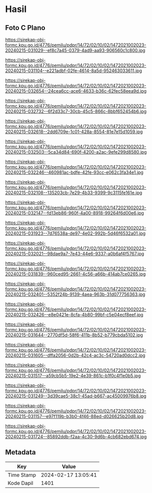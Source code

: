# Hasil

## Foto C Plano

https://sirekap-obj-formc.kpu.go.id/4776/pemilu/pdpr/14/72/02/10/02/1472021002023-20240215-031029--ef8c7a45-0379-4ad9-aa93-906560c1c800.jpg

https://sirekap-obj-formc.kpu.go.id/4776/pemilu/pdpr/14/72/02/10/02/1472021002023-20240215-031104--e221adbf-02fe-4614-8a5d-952463033611.jpg

https://sirekap-obj-formc.kpu.go.id/4776/pemilu/pdpr/14/72/02/10/02/1472021002023-20240215-032654--24cea6cc-ace6-4633-b36c-62fec58eea9d.jpg

https://sirekap-obj-formc.kpu.go.id/4776/pemilu/pdpr/14/72/02/10/02/1472021002023-20240215-032732--6f2d33c7-30cb-45c5-866c-8bbf652454b6.jpg

https://sirekap-obj-formc.kpu.go.id/4776/pemilu/pdpr/14/72/02/10/02/1472021002023-20240215-032618--2dd6709e-1c01-428a-8554-81e7e15d1059.jpg

https://sirekap-obj-formc.kpu.go.id/4776/pemilu/pdpr/14/72/02/10/02/1472021002023-20240215-032503--5ca34d84-690f-4200-a2ac-9efe299d8580.jpg

https://sirekap-obj-formc.kpu.go.id/4776/pemilu/pdpr/14/72/02/10/02/1472021002023-20240215-032246--460981ac-bdfe-42fe-93cc-e062c3fa34e1.jpg

https://sirekap-obj-formc.kpu.go.id/4776/pemilu/pdpr/14/72/02/10/02/1472021002023-20240215-032108--135203cb-7e29-4b33-9399-9c3115fe161e.jpg

https://sirekap-obj-formc.kpu.go.id/4776/pemilu/pdpr/14/72/02/10/02/1472021002023-20240215-032147--fd13eb86-960f-4a00-8918-99264f6d00e6.jpg

https://sirekap-obj-formc.kpu.go.id/4776/pemilu/pdpr/14/72/02/10/02/1472021002023-20240215-031923--7d76538a-de97-4e02-992b-5d46f6532a01.jpg

https://sirekap-obj-formc.kpu.go.id/4776/pemilu/pdpr/14/72/02/10/02/1472021002023-20240215-032021--98dae9a7-7e43-44e6-9337-a0b6af4f5767.jpg

https://sirekap-obj-formc.kpu.go.id/4776/pemilu/pdpr/14/72/02/10/02/1472021002023-20240215-031839--960ced95-2661-4c56-a66b-414ab7ce0265.jpg

https://sirekap-obj-formc.kpu.go.id/4776/pemilu/pdpr/14/72/02/10/02/1472021002023-20240215-032401--5352f24b-9139-4aea-963b-31d077756363.jpg

https://sirekap-obj-formc.kpu.go.id/4776/pemilu/pdpr/14/72/02/10/02/1472021002023-20240215-032426--e8e0421e-8cfa-4b80-99bf-c5e04ecf8eef.jpg

https://sirekap-obj-formc.kpu.go.id/4776/pemilu/pdpr/14/72/02/10/02/1472021002023-20240215-031644--2770df5d-58f6-411b-8b52-b779cbda5102.jpg

https://sirekap-obj-formc.kpu.go.id/4776/pemilu/pdpr/14/72/02/10/02/1472021002023-20240215-031605--dffa2056-0d2b-42c4-ac3c-54720ad0dcc2.jpg

https://sirekap-obj-formc.kpu.go.id/4776/pemilu/pdpr/14/72/02/10/02/1472021002023-20240215-031517--a59cb5b5-19e2-4e39-861c-b1f0c4f1e0b5.jpg

https://sirekap-obj-formc.kpu.go.id/4776/pemilu/pdpr/14/72/02/10/02/1472021002023-20240215-031249--3d39cae5-38c1-45ad-b667-ac45009976b8.jpg

https://sirekap-obj-formc.kpu.go.id/4776/pemilu/pdpr/14/72/02/10/02/1472021002023-20240215-031157--e97f119b-b3b0-4f46-88ed-d026625b20d8.jpg

https://sirekap-obj-formc.kpu.go.id/4776/pemilu/pdpr/14/72/02/10/02/1472021002023-20240215-031724--85892ddb-f2aa-4c30-9d6b-4cb682ebd674.jpg


## Metadata

| Key        | Value               |
| ---------- | ------------------- |
| Time Stamp | 2024-02-17 13:05:41 |
| Kode Dapil | 1401                |



